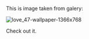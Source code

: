 This is image taken from galery:

![love_47-wallpaper-1366x768](https://user-images.githubusercontent.com/65847751/158963614-5cd04ec2-5c2b-42fe-b3ca-6cbc9843c728.jpg)

Check out it.
